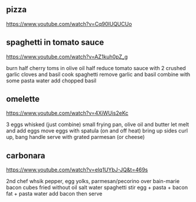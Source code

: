 ## pizza
https://www.youtube.com/watch?v=Cq90lUQUCUo

## spaghetti in tomato sauce
https://www.youtube.com/watch?v=AZ1kuh0pZ_g 

burn half cherry toms in olive oil
half reduce tomato sauce with 2 crushed garlic cloves and basil
cook spaghetti
remove garlic and basil
combine with some pasta water
add chopped basil

## omelette
https://www.youtube.com/watch?v=4XiWUis2eKc

3 eggs whisked (just combine)
small frying pan, olive oil and butter
let melt and add eggs
move eggs with spatula (on and off heat)
bring up sides
curl up, bang handle
serve with grated parmesan (or cheese)

## carbonara
https://www.youtube.com/watch?v=elq1UYbJ-JQ&t=469s

2nd chef
whsik pepper, egg yolks, parmesan/pecorino over bain-marie
bacon cubes fried without oil
salt water spaghetti
stir egg + pasta + bacon fat + pasta water
add bacon then serve




